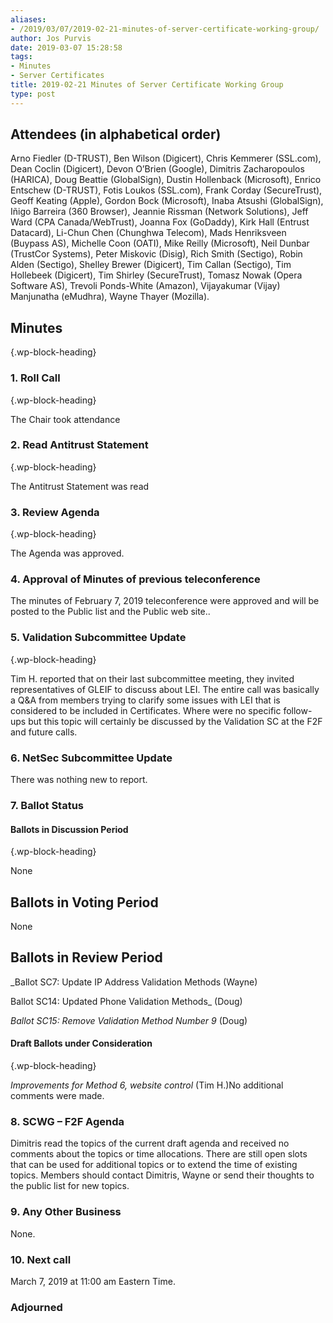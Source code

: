 ```yaml
---
aliases:
- /2019/03/07/2019-02-21-minutes-of-server-certificate-working-group/
author: Jos Purvis
date: 2019-03-07 15:28:58
tags:
- Minutes
- Server Certificates
title: 2019-02-21 Minutes of Server Certificate Working Group
type: post
---
```


## Attendees (in alphabetical order)

Arno Fiedler (D-TRUST), Ben Wilson (Digicert), Chris Kemmerer (SSL.com), Dean Coclin (Digicert), Devon O’Brien (Google), Dimitris Zacharopoulos (HARICA), Doug Beattie (GlobalSign), Dustin Hollenback (Microsoft), Enrico Entschew (D-TRUST), Fotis Loukos (SSL.com), Frank Corday (SecureTrust), Geoff Keating (Apple), Gordon Bock (Microsoft), Inaba Atsushi (GlobalSign), Iñigo Barreira (360 Browser), Jeannie Rissman (Network Solutions), Jeff Ward (CPA Canada/WebTrust), Joanna Fox (GoDaddy), Kirk Hall (Entrust Datacard), Li-Chun Chen (Chunghwa Telecom), Mads Henriksveen (Buypass AS), Michelle Coon (OATI), Mike Reilly (Microsoft), Neil Dunbar (TrustCor Systems), Peter Miskovic (Disig), Rich Smith (Sectigo), Robin Alden (Sectigo), Shelley Brewer (Digicert), Tim Callan (Sectigo), Tim Hollebeek (Digicert), Tim Shirley (SecureTrust), Tomasz Nowak (Opera Software AS), Trevoli Ponds-White (Amazon), Vijayakumar (Vijay) Manjunatha (eMudhra), Wayne Thayer (Mozilla).

## Minutes

{.wp-block-heading}

### 1. Roll Call

{.wp-block-heading}

The Chair took attendance

### 2. Read Antitrust Statement

{.wp-block-heading}

The Antitrust Statement was read

### 3. Review Agenda

{.wp-block-heading}

The Agenda was approved.

### 4. Approval of Minutes of previous teleconference

The minutes of February 7, 2019 teleconference were approved and will be posted to the Public list and the Public web site..

### 5. Validation Subcommittee Update

{.wp-block-heading}

Tim H. reported that on their last subcommittee meeting, they invited representatives of GLEIF to discuss about LEI. The entire call was basically a Q&A from members trying to clarify some issues with LEI that is considered to be included in Certificates. Where were no specific follow-ups but this topic will certainly be discussed by the Validation SC at the F2F and future calls.

### 6. NetSec Subcommittee Update

There was nothing new to report.

### 7. Ballot Status

#### Ballots in Discussion Period

{.wp-block-heading}

None

## Ballots in Voting Period

None

## Ballots in Review Period

\_Ballot SC7: Update IP Address Validation Methods (Wayne)

Ballot SC14: Updated Phone Validation Methods\_ (Doug)

_Ballot SC15: Remove Validation Method Number 9_ (Doug)

#### Draft Ballots under Consideration

{.wp-block-heading}

_Improvements for Method 6, website control_ (Tim H.)No additional comments were made.

### 8. SCWG – F2F Agenda

Dimitris read the topics of the current draft agenda and received no comments about the topics or time allocations. There are still open slots that can be used for additional topics or to extend the time of existing topics. Members should contact Dimitris, Wayne or send their thoughts to the public list for new topics.

### 9. Any Other Business

None.

### 10. Next call

March 7, 2019 at 11:00 am Eastern Time.

### Adjourned